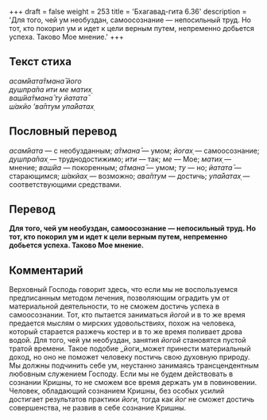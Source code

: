 +++
draft = false
weight = 253
title = 'Бхагавад-гита 6.36'
description = 'Для того, чей ум необуздан, самоосознание — непосильный труд. Но тот, кто покорил ум и идет к цели верным путем, непременно добьется успеха. Таково Мое мнение.'
+++

## Текст стиха

_асам̇йата̄тмана̄ його  
душпра̄па ити ме матих̣  
ваш́йа̄тмана̄ ту йатата̄  
ш́акйо ’ва̄птум упа̄йатах̣_

## Пословный перевод

_асам̇йата_ — с необузданным; _а̄тмана̄_ — умом; _йогах̣_ — самоосознание; _душпра̄пах̣_ — труднодостижимо; _ити_ — так; _ме_ — Мое; _матих̣_ — мнение; _ваш́йа_ — покоренным; _а̄тмана̄_ — умом; _ту_ — но; _йатата̄_ — старающимся; _ш́акйах̣_ — возможно; _ава̄птум_ — достичь; _упа̄йатах̣_ — соответствующими средствами.

## Перевод

**Для того, чей ум необуздан, самоосознание — непосильный труд. Но тот, кто покорил ум и идет к цели верным путем, непременно добьется успеха. Таково Мое мнение.**

## Комментарий

Верховный Господь говорит здесь, что если мы не воспользуемся предписанным методом лечения, позволяющим оградить ум от материальной деятельности, то не сможем достичь успеха в самоосознании. Тот, кто пытается заниматься _йогой_ и в то же время предается мыслям о мирских удовольствиях, похож на человека, который старается разжечь костер и в то же время поливает дрова водой. Для того, чей ум необуздан, занятия _йогой_ становятся пустой тратой времени. Такое подобие _йоги_может принести материальный доход, но оно не поможет человеку постичь свою духовную природу. Мы должны подчинить себе ум, неустанно занимаясь трансцендентным любовным служением Господу. Если мы не будем действовать в сознании Кришны, то не сможем все время держать ум в повиновении. Человек, обладающий сознанием Кришны, без особых усилий достигает результатов практики _йоги,_ тогда как _йог_ не сможет достичь совершенства, не развив в себе сознание Кришны.
